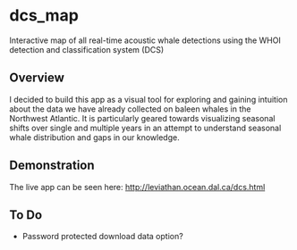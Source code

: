 # dcs_map
Interactive map of all real-time acoustic whale detections using the WHOI detection and classification system (DCS)

## Overview
I decided to build this app as a visual tool for exploring and gaining intuition about the data we have already collected on baleen whales in the Northwest Atlantic. It is particularly geared towards visualizing seasonal shifts over single and multiple years in an attempt to understand seasonal whale distribution and gaps in our knowledge.

## Demonstration
The live app can be seen here: http://leviathan.ocean.dal.ca/dcs.html

## To Do
* Password protected download data option?  